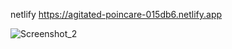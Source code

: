 netlify
https://agitated-poincare-015db6.netlify.app




![Screenshot_2](https://user-images.githubusercontent.com/75525090/118403531-8396e580-b677-11eb-9fba-82200ddd42e7.png)

